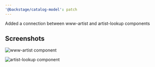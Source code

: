 ```yaml
---
'@backstage/catalog-model': patch
---
```


Added a connection between www-artist and artist-lookup components

## Screenshots

![www-artist component](https://user-images.githubusercontent.com/74687/161088772-bc1df84e-28c1-4b08-b914-109cd6d04521.jpg)

![artist-lookup component](https://user-images.githubusercontent.com/74687/161088775-120c5610-f094-4cd1-bb2d-3ab9623a6c72.jpg)
